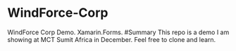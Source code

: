 # WindForce-Corp
WindForce Corp Demo. Xamarin.Forms.
#Summary
This repo is a demo I am showing at MCT Sumit Africa in December.
Feel free to clone and learn.
